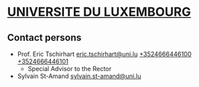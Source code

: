 # [UNIVERSITE DU LUXEMBOURG](www.uni.lu)

## Contact persons
- Prof. Eric Tschirhart [eric.tschirhart@uni.lu](mailto:eric.tschirhart@uni.lu) [+3524666446100](tel:+3524666446100) [+3524666446101](tel:+3524666446101)
	- Special Advisor to the Rector
- Sylvain St-Amand [sylvain.st-amand@uni.lu](mailto:sylvain.st-amand@uni.lu)